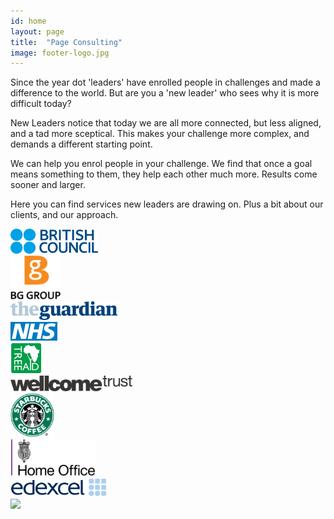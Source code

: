 ```yaml
---
id: home
layout: page
title:  "Page Consulting"
image: footer-logo.jpg
---
```


Since the year dot 'leaders' have enrolled people in challenges and made a difference to the world. But are you a 'new leader' who sees why it is more difficult today? 

New Leaders notice that today we are all more connected, but less aligned, and a tad more sceptical. This makes your challenge more complex, and demands a different starting point. 

We can help you enrol people in your challenge. We find that once a goal means something to them, they help each other much more. Results come sooner and larger. 

Here you can find services new leaders are drawing on. Plus a bit about our clients, and our approach.

<div class="section group">
	<div class="col span_1_of_3">
	<img src="/images/bc.svg" alt="British Council" height="40">
	</div>
	<div class="col span_1_of_3">
	<img src="images/bg-group.svg" alt="BG Group" height="70">
	</div>
	<div class="col span_1_of_3">
	<img src="/images/the-guardian.svg" alt="The Guardian" height="30"></div>	
</div>

<div class="section group">
	<div class="col span_1_of_3">
	<img src="/images/nhs.svg" alt="National Health Service" height="30"></div>
	<div class="col span_1_of_3">
	<img src="images/treeaid.jpg" alt="Tree Aid" height="50"></div>
		<div class="col span_1_of_3">
	<img vertical-align="middle" src="/images/wellcome.svg" alt="Wellcome" height="25"></div>	
</div>

<div class="section group">
	<div class="col span_1_of_3">
	<img src="/images/starbucks.svg" alt="Starbucks" height="70"></div>
	<div class="col span_1_of_3">
	<img src="/images/home-office.svg" alt="Home Office" height="60"></div>
	<div class="col span_1_of_3">
	<img src="images/edex.svg" alt="Edexcel" height="30"></div>	
</div>

<div><img src="../images/footer-logo.jpg"></div>
